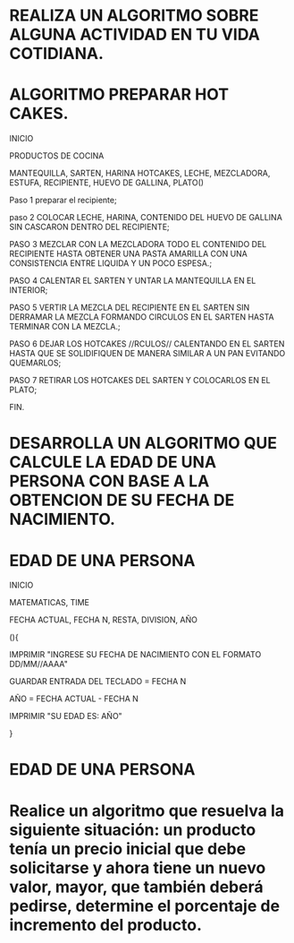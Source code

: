 # REALIZA UN ALGORITMO SOBRE ALGUNA ACTIVIDAD EN TU VIDA COTIDIANA.

# ALGORITMO PREPARAR HOT CAKES. 

INICIO

PRODUCTOS DE COCINA 

MANTEQUILLA, SARTEN, HARINA HOTCAKES, LECHE, MEZCLADORA, ESTUFA, RECIPIENTE, HUEVO DE GALLINA, PLATO()

Paso 1 preparar el recipiente;

paso 2 COLOCAR LECHE, HARINA, CONTENIDO DEL HUEVO DE GALLINA SIN CASCARON DENTRO DEL RECIPIENTE;

PASO 3 MEZCLAR CON LA MEZCLADORA TODO EL CONTENIDO DEL RECIPIENTE HASTA OBTENER UNA PASTA AMARILLA CON UNA CONSISTENCIA ENTRE LIQUIDA Y UN POCO ESPESA.;

PASO 4 CALENTAR EL SARTEN Y UNTAR LA MANTEQUILLA EN EL INTERIOR; 

PASO 5 VERTIR LA MEZCLA DEL RECIPIENTE EN EL SARTEN SIN DERRAMAR LA MEZCLA FORMANDO CIRCULOS EN EL SARTEN HASTA TERMINAR CON LA MEZCLA.;

PASO 6 DEJAR LOS HOTCAKES //RCULOS// CALENTANDO EN EL SARTEN HASTA QUE SE SOLIDIFIQUEN DE MANERA SIMILAR A UN PAN EVITANDO QUEMARLOS;

PASO 7 RETIRAR LOS HOTCAKES DEL SARTEN Y COLOCARLOS EN EL PLATO;

FIN.



# DESARROLLA UN ALGORITMO QUE CALCULE LA EDAD DE UNA PERSONA CON BASE A LA OBTENCION DE SU FECHA DE NACIMIENTO.

# EDAD DE UNA PERSONA 

INICIO

MATEMATICAS, TIME

FECHA ACTUAL, FECHA N, RESTA, DIVISION, AÑO

(){

IMPRIMIR "INGRESE SU FECHA DE NACIMIENTO CON EL FORMATO DD/MM//AAAA"

GUARDAR ENTRADA DEL TECLADO = FECHA N

AÑO = FECHA ACTUAL - FECHA N

IMPRIMIR "SU EDAD ES: AÑO"

}

# EDAD DE UNA PERSONA


# Realice un algoritmo que resuelva la siguiente situación: un producto tenía un precio inicial que debe solicitarse y ahora tiene un nuevo valor, mayor, que también deberá pedirse, determine el porcentaje de incremento del producto. 
